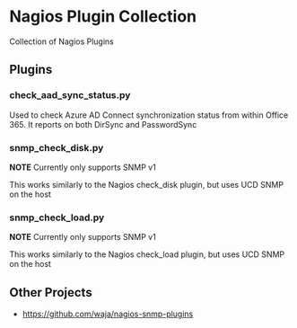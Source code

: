 # Nagios Plugin Collection

Collection of Nagios Plugins

## Plugins

### check_aad_sync_status.py

Used to check Azure AD Connect synchronization status from within Office 365. It reports on both DirSync and PasswordSync

### snmp_check_disk.py

**NOTE** Currently only supports SNMP v1

This works similarly to the Nagios check_disk plugin, but uses UCD SNMP on the host

### snmp_check_load.py

**NOTE** Currently only supports SNMP v1

This works similarly to the Nagios check_load plugin, but uses UCD SNMP on the host

## Other Projects

* https://github.com/waja/nagios-snmp-plugins